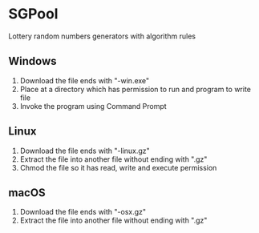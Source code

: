 # SGPool
Lottery random numbers generators with algorithm rules

## Windows
1. Download the file ends with "-win.exe"
2. Place at a directory which has permission to run and program to write file
3. Invoke the program using Command Prompt

## Linux
1. Download the file ends with "-linux.gz"
2. Extract the file into another file without ending with ".gz"
3. Chmod the file so it has read, write and execute permission

## macOS
1. Download the file ends with "-osx.gz"
2. Extract the file into another file without ending with ".gz"
